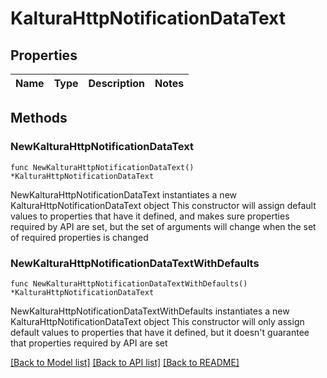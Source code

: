 # KalturaHttpNotificationDataText

## Properties

Name | Type | Description | Notes
------------ | ------------- | ------------- | -------------

## Methods

### NewKalturaHttpNotificationDataText

`func NewKalturaHttpNotificationDataText() *KalturaHttpNotificationDataText`

NewKalturaHttpNotificationDataText instantiates a new KalturaHttpNotificationDataText object
This constructor will assign default values to properties that have it defined,
and makes sure properties required by API are set, but the set of arguments
will change when the set of required properties is changed

### NewKalturaHttpNotificationDataTextWithDefaults

`func NewKalturaHttpNotificationDataTextWithDefaults() *KalturaHttpNotificationDataText`

NewKalturaHttpNotificationDataTextWithDefaults instantiates a new KalturaHttpNotificationDataText object
This constructor will only assign default values to properties that have it defined,
but it doesn't guarantee that properties required by API are set


[[Back to Model list]](../README.md#documentation-for-models) [[Back to API list]](../README.md#documentation-for-api-endpoints) [[Back to README]](../README.md)


